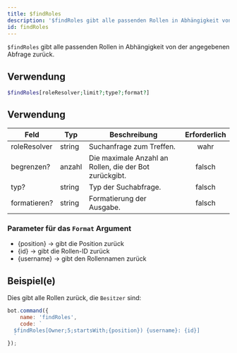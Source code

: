 ```yaml
---
title: $findRoles
description: '$findRoles gibt alle passenden Rollen in Abhängigkeit von der angegebenen Abfrage zurück.'
id: findRoles
---
```


`$findRoles` gibt alle passenden Rollen in Abhängigkeit von der angegebenen Abfrage zurück.

## Verwendung

```php
$findRoles[roleResolver;limit?;type?;format?]
```

## Verwendung

| Feld         | Typ    | Beschreibung                                           | Erforderlich |
| ------------ | ------ | ------------------------------------------------------ |:------------:|
| roleResolver | string | Suchanfrage zum Treffen.                               |     wahr     |
| begrenzen?   | anzahl | Die maximale Anzahl an Rollen, die der Bot zurückgibt. |    falsch    |
| typ?         | string | Typ der Suchabfrage.                                   |    falsch    |
| formatieren? | string | Formatierung der Ausgabe.                              |    falsch    |

### Parameter für das `Format` Argument

* {position} -> gibt die Position zurück
* {id} -> gibt die Rollen-ID zurück
* {username} -> gibt den Rollennamen zurück

## Beispiel(e)

Dies gibt alle Rollen zurück, die `Besitzer` sind:

```javascript
bot.command({
    name: 'findRoles',
    code: `
  $findRoles[Owner;5;startsWith;{position}) {username}: {id}]
  `
});
```
